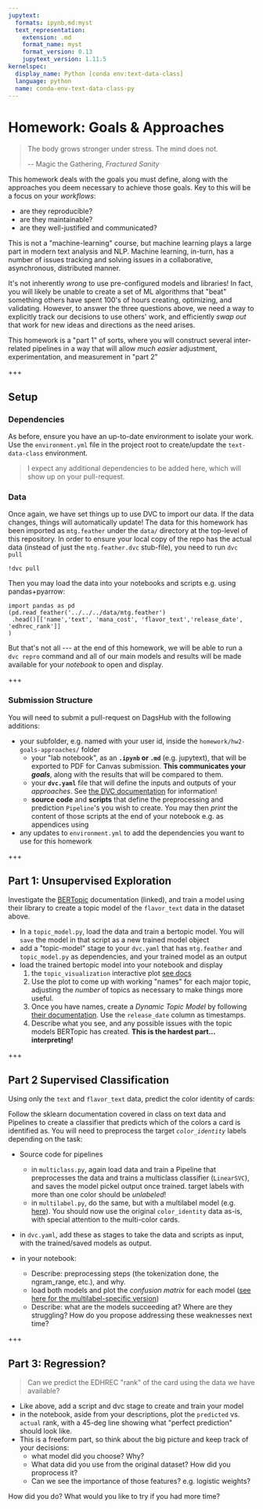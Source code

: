 ```yaml
---
jupytext:
  formats: ipynb,md:myst
  text_representation:
    extension: .md
    format_name: myst
    format_version: 0.13
    jupytext_version: 1.11.5
kernelspec:
  display_name: Python [conda env:text-data-class]
  language: python
  name: conda-env-text-data-class-py
---
```


# Homework: Goals & Approaches

> The body grows stronger under stress. The mind does not.
> 
>  -- Magic the Gathering, _Fractured Sanity_

This homework deals with the goals you must define, along with the approaches you deem necessary to achieve those goals. 
Key to this will be a focus on your _workflows_: 

- are they reproducible? 
- are they maintainable? 
- are they well-justified and communicated? 

This is not a "machine-learning" course, but machine learning plays a large part in modern text analysis and NLP. 
Machine learning, in-turn, has a number of issues tracking and solving issues in a collaborative, asynchronous, distributed manner. 

It's not inherently _wrong_ to use pre-configured models and libraries! 
In fact, you will likely be unable to create a set of ML algorithms that "beat" something others have spent 100's of hours creating, optimizing, and validating. 
However, to answer the three questions above, we need a way to explicitly track our decisions to use others' work, and efficiently _swap out_ that work for new ideas and directions as the need arises. 

This homework is a "part 1" of sorts, where you will construct several inter-related pipelines in a way that will allow _much easier_ adjustment, experimentation, and measurement in "part 2"



+++

## Setup

### Dependencies 
As before, ensure you have an up-to-date environment to isolate your work. 
Use the `environment.yml` file in the project root to create/update the `text-data-class` environment. 
> I expect any additional dependencies to be added here, which will show up on your pull-request. 

### Data
Once again, we have set things up to use DVC to import our data. 
If the data changes, things will automatically update! 
The data for this homework has been imported as `mtg.feather` under the `data/` directory at the top-level of this repository. 
In order to ensure your local copy of the repo has the actual data (instead of just the `mtg.feather.dvc` stub-file), you need to run `dvc pull`

```{code-cell} ipython3
!dvc pull
```

Then you may load the data into your notebooks and scripts e.g. using pandas+pyarrow:

```{code-cell} ipython3
import pandas as pd
(pd.read_feather('../../../data/mtg.feather')
 .head()[['name','text', 'mana_cost', 'flavor_text','release_date', 'edhrec_rank']]  
)
```

But that's not all --- at the end of this homework, we will be able to run a `dvc repro` command and all of our main models and results will be made available for your _notebook_ to open and display. 

+++

### Submission Structure
You will need to submit a pull-request on DagsHub with the following additions: 

- your subfolder, e.g. named with your user id, inside the `homework/hw2-goals-approaches/` folder
    - your "lab notebook", as an **`.ipynb` or `.md`** (e.g. jupytext), that will be exported to PDF for Canvas submission. **This communicates your _goals_**, along with the results that will be compared to them. 
    - your **`dvc.yaml`** file that will define  the inputs and outputs of your _approaches_. See [the DVC documentation](https://dvc.org/doc/user-guide/project-structure/pipelines-files) for information!
    - **source code** and **scripts** that define the preprocessing and prediction `Pipeline`'s you wish to create. You may then _print_ the content of those scripts at the end of your notebook e.g. as appendices using 
- any updates to `environment.yml` to add the dependencies you want to use for this homework

+++

## Part 1: Unsupervised Exploration

Investigate the [BERTopic](https://maartengr.github.io/BERTopic/index.html) documentation (linked), and train a model using their library to create a topic model of the `flavor_text` data in the dataset above. 

- In a `topic_model.py`, load the data and train a bertopic model. You will `save` the model in that script as a new trained model object
- add a "topic-model" stage to your `dvc.yaml` that has `mtg.feather` and `topic_model.py` as dependencies, and your trained model as an output
- load the trained bertopic model into your notebook and display
    1. the `topic_visualization` interactive plot [see docs](https://maartengr.github.io/BERTopic/api/plotting/topics.html)
    2. Use the plot to come up with working "names" for each major topic, adjusting the _number_ of topics as necessary to make things more useful. 
    3. Once you have names, create a _Dynamic Topic Model_ by following [their documentation](https://maartengr.github.io/BERTopic/getting_started/topicsovertime/topicsovertime.html). Use the `release_date` column as timestamps. 
    4. Describe what you see, and any possible issues with the topic models BERTopic has created. **This is the hardest part... interpreting!**

+++

## Part 2 Supervised Classification

Using only the `text` and `flavor_text` data, predict the color identity of cards: 

Follow the sklearn documentation covered in class on text data and Pipelines to create a classifier that predicts which of the colors a card is identified as. 
You will need to preprocess the target _`color_identity`_ labels depending on the task: 

- Source code for pipelines
    - in `multiclass.py`, again load data and train a Pipeline that preprocesses the data and trains a multiclass classifier (`LinearSVC`), and saves the model pickel output once trained. target labels with more than one color should be _unlabeled_! 
    - in `multilabel.py`, do the same, but with a multilabel model (e.g. [here](https://scikit-learn.org/stable/auto_examples/miscellaneous/plot_multilabel.html#sphx-glr-auto-examples-miscellaneous-plot-multilabel-py)). You should now use the original `color_identity` data as-is, with special attention to the multi-color cards. 
- in `dvc.yaml`, add these as stages to take the data and scripts as input, with the trained/saved models as output. 

- in your notebook: 
    - Describe:  preprocessing steps (the tokenization done, the ngram_range, etc.), and why. 
    - load both models and plot the _confusion matrix_ for each model ([see here for the multilabel-specific version](https://scikit-learn.org/stable/modules/generated/sklearn.metrics.multilabel_confusion_matrix.html))
    - Describe: what are the models succeeding at? Where are they struggling? How do you propose addressing these weaknesses next time?



+++

## Part 3: Regression?

> Can we predict the EDHREC "rank" of the card using the data we have available? 

- Like above, add a script and dvc stage to create and train your model
- in the notebook, aside from your descriptions, plot the `predicted` vs. `actual` rank, with a 45-deg line showing what "perfect prediction" should look like. 
- This is a freeform part, so think about the big picture and keep track of your decisions: 
    - what model did you choose? Why? 
    - What data did you use from the original dataset? How did you proprocess it? 
    - Can we see the importance of those features? e.g. logistic weights? 
    
How did you do? What would you like to try if you had more time?
